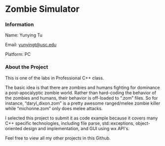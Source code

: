 # Zombie Simulator #

### Information ###
Name: Yunying Tu

Email: yunyingt@usc.edu

Platform: PC

### About the Project ###

This is one of the labs in Professional C++ class.

The basic idea is that there are zombies and humans fighting for dominance a post-apocalyptic zombie world. Rather than hard-coding the behavior of the zombies and humans, their behavior is off-loaded to “.zom” files. So for instance, “daryl_dixon.zom” is a pretty awesome ranged/melee zombie killer while “michonne.zom” only does melee attacks.

I selected this project to submit it as code example because it covers many C++ specific technologies, including file parse, std::exceptions, object-oriented design and implementation, and GUI using wx API's.

Feel free to view all my other projects in this Github.
